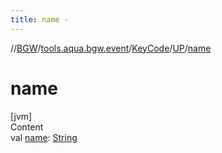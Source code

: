 ```yaml
---
title: name -
---
```

//[BGW](../../../../index.md)/[tools.aqua.bgw.event](../../index.md)/[KeyCode](../index.md)/[UP](index.md)/[name](name.md)



# name  
[jvm]  
Content  
val [name](name.md): [String](https://kotlinlang.org/api/latest/jvm/stdlib/kotlin/-string/index.html)  



